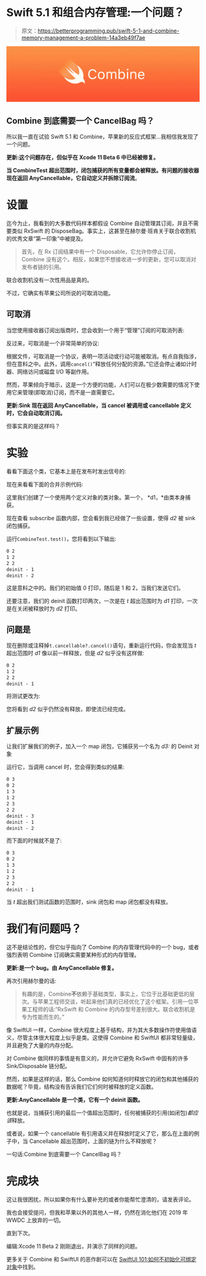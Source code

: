 # Swift 5.1 和组合内存管理:一个问题？

> 原文：<https://betterprogramming.pub/swift-5-1-and-combine-memory-management-a-problem-14a3eb49f7ae>

![](img/9b95468332d2bcf0ef5a5e6fd436b985.png)

## Combine 到底需要一个 CancelBag 吗？

所以我一直在试验 Swift 5.1 和 Combine，苹果新的反应式框架…我相信我发现了一个问题。

**更新:这个问题存在，但似乎在 Xcode 11 Beta 6 中已经被修复。**

**当 CombineTest 超出范围时，闭包捕获的所有变量都会被释放。有问题的接收器现在返回 AnyCancellable，它自动定义并拆除订阅流**。

# 设置

迄今为止，我看到的大多数代码样本都假设 Combine 自动管理其订阅，并且不需要类似 RxSwift 的 DisposeBag。事实上，这甚至在赫尔曼·班肯关于联合收割机的优秀文章“第一印象”中被提及。

> 首先，在 Rx 订阅结果中有一个 Disposable，它允许你停止订阅，Combine 没有这个。相反，如果您不想接收进一步的更新，您可以取消对发布者链的引用。

联合收割机没有一次性用品是真的。

不过，它确实有苹果公司所说的可取消功能。

## 可取消

当您使用接收器订阅出版商时，您会收到一个用于“管理”订阅的可取消列表:

反过来，可取消是一个非常简单的协议:

根据文件，可取消是一个协议，表明一项活动或行动可能被取消。有点自我指涉，但在意料之中。此外，调用`cancel()`“释放任何分配的资源。”它还会停止诸如计时器、网络访问或磁盘 I/O 等副作用。

然而，苹果倾向于暗示，这是一个方便的功能，人们可以在极少数需要的情况下使用它来管理(即取消)订阅，而不是一直需要它。

**更新:Sink 现在返回 AnyCancellable，当 cancel 被调用或 cancellable 定义时，它会自动取消订阅。**

但事实真的是这样吗？

# 实验

看看下面这个类，它基本上是在发布时发出信号的:

现在来看看下面的合并示例代码:

这里我们创建了一个使用两个定义对象的类对象。第一个， *d1，*由类本身捕获。

现在查看 subscribe 函数内部，您会看到我已经做了一些设置，使得 *d2* 被 sink 闭包捕获。

运行`CombineTest.test()`，您将看到以下输出:

```
0 2
1 2
2 2
deinit - 1
deinit - 2
```

这是意料之中的。我们的初始值 0 打印，随后是 1 和 2，当我们发送它们。

还要注意，我们的 deinit 函数打印两次，一次是在 *t* 超出范围时为 *d1* 打印，一次是在关闭被释放时为 *d2* 打印。

## 问题是

现在删除或注释掉`t.cancellable?.cancel()`语句，重新运行代码，你会发现当 *t* 超出范围时 *d1* 像以前一样释放，但是 *d2* 似乎没有这样做:

```
0 2
1 2
2 2
deinit - 1
```

将测试更改为:

您将看到 *d2* 似乎仍然没有释放，即使流已经完成。

## 扩展示例

让我们扩展我们的例子，加入一个 map 闭包，它捕获另一个名为 *d3:* 的 Deinit 对象

运行它，当调用 cancel 时，您会得到类似的结果:

```
0 3
0 2
1 3
1 2
2 3
2 2
deinit - 3
deinit - 1
deinit - 2
```

而下面的时候就不是了:

```
0 3
0 2
1 3
1 2
2 3
2 2
deinit - 1
```

当 *t* 超出我们测试函数的范围时，sink 闭包和 map 闭包都没有释放。

# 我们有问题吗？

这不是结论性的，但它似乎指向了 Combine 的内存管理代码中的一个 bug，或者强烈表明 Combine 订阅确实需要某种形式的内存管理。

**更新:是一个 bug。由 AnyCancellable 修复。**

再次引用赫尔曼的话:

> 有趣的是，Combine**不**依赖于基础类型，事实上，它位于比基础更低的层次。与苹果工程师交谈，听起来他们真的已经优化了这个框架。引用一位苹果工程师的话:“RxSwift 和 Combine 的内存型号差别很大。联合收割机是专为性能而生的。”

像 SwiftUI 一样，Combine 很大程度上基于结构，并为其大多数操作符使用值语义，尽管主体很大程度上似乎是类。这使得 Combine 和 SwiftUI 都非常轻量级，并且避免了大量的内存分配。

对 Combine 做同样的事情是有意义的，并允许它避免 RxSwift 中固有的许多 Sink/Disposable 链分配。

然而，如果是这样的话，那么 Combine 如何知道何时释放它的闭包和其他捕获的数据呢？毕竟，结构没有告诉我们它们何时被释放的定义函数。

**更新:AnyCancellable 是一个类，它有一个 deinit 函数。**

也就是说，当捕获引用的最后一个值超出范围时，任何被捕获的引用(如闭包)*都应该*释放。

或者说，如果一个 cancellable 有引用语义并在释放时定义了它，那么在上面的例子中，当 Cancellable 超出范围时，上面的链为什么不释放呢？

一句话:Combine 到底需要一个 CancelBag 吗？

# 完成块

这让我很困扰，所以如果你有什么要补充的或者你能帮忙澄清的，请发表评论。

我也会接受提问，但我和苹果以外的其他人一样，仍然在消化他们在 2019 年 WWDC 上放弃的一切。

直到下次。

编辑:Xcode 11 Beta 2 刚刚退出，并演示了同样的问题。

更多关于 Combine 和 SwiftUI 的恶作剧可以在 [SwiftUI 101:如何不初始化可绑定对象](https://medium.com/@michaellong/swiftui-101-how-not-to-initialize-bindable-objects-6e539d1b5344)中找到。